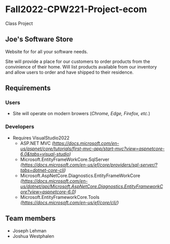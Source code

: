 # Fall2022-CPW221-Project-ecom
Class Project
## **Joe's Software Store**

Website for for all your software needs.

Site will provide a place for our customers to order products from the convinience of their home. Will list products available from our inventory and allow users to order and have shipped to their residence.

## Requirements

### Users
- Site will operate on modern browers (*Chrome, Edge, Firefox, etc.*)

### Developers

 - Requires VisualStudio2022
   - ASP.NET MVC *(https://docs.microsoft.com/en-us/aspnet/core/tutorials/first-mvc-app/start-mvc?view=aspnetcore-6.0&tabs=visual-studio)*
   - Microsoft.EntityFrameWorkCore.SqlServer *(https://docs.microsoft.com/en-us/ef/core/providers/sql-server/?tabs=dotnet-core-cli)*
   - Microsoft.AspNetCore.Diagnostics.EntityFrameWorkCore *(https://docs.microsoft.com/en-us/dotnet/api/Microsoft.AspNetCore.Diagnostics.EntityFrameworkCore?view=aspnetcore-6.0)*
   - Microsoft.EntityFrameworkCore.Tools *(https://docs.microsoft.com/en-us/ef/core/cli/)* 


## Team members
- Joseph Lehman
- Joshua Westphalen
